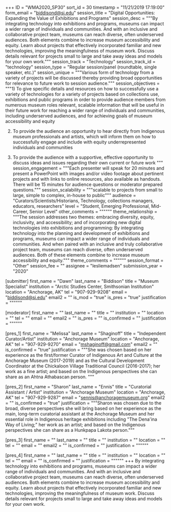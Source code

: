 +++
ID = "WMA2020_SP30"
sort_id = 30
timestamp = "11/21/2019 17:19:00"
form_email = "biddisond@si.edu"
session_title = "Digital Opportunities: Expanding the Value of Exhibitions and Programs"
session_desc = """By integrating technology into exhibitions and programs, museums can impact a wider range of individuals and communities. And with an inclusive and collaborative project team, museums can reach diverse, often underserved audiences. Both elements combine to increase museum accessibility and equity. Learn about projects that effectively incorporated familiar and new technologies, improving the meaningfulness of museum work. Discuss details relevant for projects small to large and take away ideas and models for your own work."""
session_track = "Technology"
session_track_id = "technology"
session_type = "Regular session/panel (roundtable, single speaker, etc.)"
session_unique = """Various form of technology from a variety of projects will be discussed thereby providing broad opportunities for relevance to future work to session audience."""
session_objectives = """1) To give specific details and resources on how to successfully use a variety of technologies for a variety of projects based on collections use, exhibitions and public programs in order to provide audience members from numerous museum roles relevant, scalable information that will be useful in their future work for reaching a wider range of individuals and communities, including underserved audiences, and for achieving goals of museum accessibility and equity

2) To provide the audience an opportunity to hear directly from Indigenous museum professionals and artists, which will inform them on how to successfully engage and include with equity underrepresented individuals and communities

3) To provide the audience with a supportive, effective opportunity to discuss ideas and issues regarding their own current or future work  """
session_engagement = """Each presenter will speak for 20 minutes and present a PowerPoint with images and/or video footage about pertinent projects and with links to online resources, also available as handouts. There will be 15 minutes for audience questions or moderator prepared questions."""
session_scalability = """scalable to projects from small to large, simple to complex, in-house to public"""
audience = "Curators/Scientists/Historians, Technology, collections managers, educators, researchers"
level = "Student, Emerging Professional, Mid-Career, Senior Level"
other_comments = """"""
theme_relationship = """The session addresses two themes: embracing diversity, equity, inclusivity, and accessibility; and of incorporating new digital technologies into exhibitions and programming:
By integrating technology into the planning and development of exhibitions and programs, museums can impact a wider range of individuals and communities. And when paired with an inclusive and truly collaborative project team, museums can reach diverse, often underserved audiences. Both of these elements combine to increase museum accessibility and equity."""
theme_comments = """"""
session_format = "Other"
session_fee = ""
assignee = "lesliemadsen"
submission_year = "2020"

[submitter]
first_name = "Dawn"
last_name = "Biddison"
title = "Museum Specialist"
institution = "Arctic Studies Center, Smithsonian Institution"
location = "Anchorage, AK"
tel = "907-929-9208"
email = "biddisond@si.edu"
email2 = ""
is_mod = "true"
is_pres = "true"
justification = """"""

[moderator]
first_name = ""
last_name = ""
title = ""
institution = ""
location = ""
tel = ""
email = ""
email2 = ""
is_pres = ""
is_confirmed = ""
justification = """"""

[pres_1]
first_name = "Melissa"
last_name = "Shaginoff"
title = "Independent Curator/Artist"
institution = "Anchorage Museum"
location = "Anchorage, AK"
tel = "907-929-9270"
email = "mshaginoff@gmail.com"
email2 = ""
is_confirmed = "true"
justification = """She was chosen based on her experience as the first/former Curator of Indigenous Art and Culture at the Anchorage Museum (2017-2019) and as the Cultural Development Coordinator at the Chickaloon Village Traditional Council (2016-2017); her work as a fine artist; and based on the Indigenous perspectives she can share as an Ahtna Athabascan person.  """

[pres_2]
first_name = "Sharon"
last_name = "Ennis"
title = "Curatorial Assistant / Artist"
institution = "Anchorage Museum"
location = "Anchorage, AK"
tel = "907-929-9287"
email = "sennis@anchoragemuseum.org"
email2 = ""
is_confirmed = "true"
justification = """Sharon was chosen due to the broad, diverse perspectives she will bring  based on her experience as the main, long-term curatorial assistant at the Anchorage Museum and her essential role in Indigenous heritage exhibitions including "The Dena'ina Way of Living;" her work as an artist; and based on the Indigenous perspectives she can share as a Hunkpapa Lakota person."""

[pres_3]
first_name = ""
last_name = ""
title = ""
institution = ""
location = ""
tel = ""
email = ""
email2 = ""
is_confirmed = ""
justification = """"""

[pres_4]
first_name = ""
last_name = ""
title = ""
institution = ""
location = ""
tel = ""
email = ""
is_confirmed = ""
justification = """"""
+++
By integrating technology into exhibitions and programs, museums can impact a wider range of individuals and communities. And with an inclusive and collaborative project team, museums can reach diverse, often underserved audiences. Both elements combine to increase museum accessibility and equity. Learn about projects that effectively incorporated familiar and new technologies, improving the meaningfulness of museum work. Discuss details relevant for projects small to large and take away ideas and models for your own work.